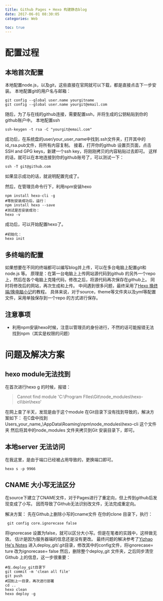 ```yaml
---
title: Github Pages + Hexo 构建静态blog
date: 2017-06-01 08:30:05
categories: Web

toc: true
---
```


# 配置过程
## 本地首次配置
本地配置node.js，以及git，这些直接在官网就可以下载，都是直接点击下一步安装。
本地配置git的用户名与邮箱：
```
git config --global user.name yourgitname
git config --global user.name yourgit@email.com
```
随后，为了与在线的github连接，需要配置ssh，并将生成的公钥粘贴到你的github账户中。
本地配置ssh
```
ssh-keygen -t rsa -C "yourgit@email.com"
```
成功后，在系统盘的user/your_user_name中找到.ssh文件夹，打开其中的id_rsa.pub文件，将所有内容复制。
接着，打开你的github 设置页页面，点击SSH and GPG keys，新建一个ssh key，将刚刚拷贝的内容粘贴过去即可。
这样的话，就可以在本地连接到你的github账号了，可以测试一下：
```
ssh -T git@github.com
```
如果显示成功的话，就说明配置完成了。

然后，在管理员命令行下，利用npm安装hexo
```
npm install hexo-cli -g
#等到安装成功后，运行：
npm install hexo --save
#测试是否安装成功：
hexo -v
```
成功后，可以开始配置hexo了。
```
#初始化：
hexo init
```
## 多终端的配置
如果想要在不同的终端都可以编写blog并上传，可以在多台电脑上配置git和node.js 等。
原理是：在第一台电脑上上传网站源代码到github 的另外一个repo上，然后在各个电脑上克隆代码，修改之后，将源代码再次保存在github上。
同时将修改后的网站，再次生成和上传。
中间遇到很多问题，最终采用了[Hexo 换终端/换电脑小记](http://wangmuduo.com/2016/04/02/hexo-change-os/)的教程。
具体来说，对于source，theme等文件夹以及yml等配置文件，采用单独保存到一个repo 的方式进行保存。



## 注意事项
* 利用npm安装hexo时候，注意以管理员的身份进行，不然的话可能报错无法找到npm（其实是权限的问题）


# 问题及解决方案
## hexo module无法找到
在首次进行hexo g 的时候，报错：
> Cannot find module 'C:\Program FIles\Git\node_modules\hexo-cli\bin\hexo'

在网上查了半天，发现是由于这个module 在Git目录下没有找到导致的，解决方案如下：
在C盘中找到Users\_your_name_\AppData\Roaming\npm\node_modules\hexo-cli 这个文件夹
然后将其中的node_modules 文件夹拷贝到Git 安装目录下，即可。
## 本地server 无法访问
在我这里，是由于端口已经被占用导致的，更换端口即可。
```
hexo s -p 9966
```

## CNAME 大小写无法区分
在source下建立了CNAME文件，对于Pages进行了重定向，但上传到github后发现变成了小写。
因而导致了Github无法识别改文件，无法完成重定向。

解决方案：
先在Github上删除小写的cname文件
在你的clone 目录下，执行：
```
 git config core.ignorecase false
```
将ignorecase 设置为false，就可以区分大小写。但是在笔者的实践中，这样做无效。
估计是因为服务器端的信息还是没有更改。
最终问题的解决参考了[Yizhao He's Notes](http://1mhz.me/2015/hexo-deploy-case-sensitive/)
进入deploy_git/.git目录，修改其中的config文件，将ignorecase= ture 改为ignorecase= false
然后，删除整个deploy_git 文件夹，之后同步清空Github 上的信息，这一步很重要：
```
#在.deploy_git目录下
git commit -m 'clean all file'
git push
#回到上一目录，再次进行部署
cd ..
hexo clean
hexo deploy -g
```


